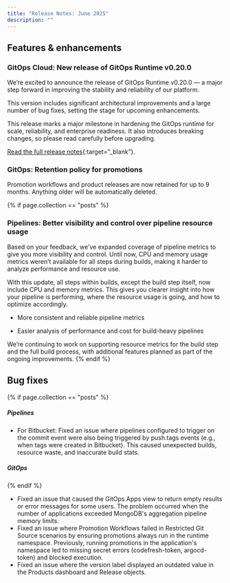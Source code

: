 ```yaml
---
title: "Release Notes: June 2025"
description: ""
---
```

## Features & enhancements

### GitOps Cloud: New release of GitOps Runtime v0.20.0

We’re excited to announce the release of GitOps Runtime v0.20.0 — a major step forward in improving the stability and reliability of our platform.

This version includes significant architectural improvements and a large number of bug fixes, setting the stage for upcoming enhancements. 

This release marks a major milestone in hardening the GitOps runtime for scale, reliability, and enterprise readiness. It also introduces breaking changes, so please read carefully before upgrading.

[Read the full release notes](https://github.com/codefresh-io/gitops-runtime-helm/releases/tag/0.20.0){:target=”\_blank”}.

### GitOps: Retention policy for promotions

Promotion workflows and product releases are now retained for up to 9 months. Anything older will be automatically deleted.

{% if page.collection == "posts" %}
### Pipelines: Better visibility and control over pipeline resource usage

Based on your feedback, we’ve expanded coverage of pipeline metrics to give you more visibility and control. Until now, CPU and memory usage metrics weren’t available for all steps during builds, making it harder to analyze performance and resource use.

With this update, all steps within builds, except the build step itself, now include CPU and memory metrics. This gives you clearer insight into how your pipeline is performing, where the resource usage is going, and how to optimize accordingly.

* More consistent and reliable pipeline metrics

* Easier analysis of performance and cost for build-heavy pipelines

We’re continuing to work on supporting resource metrics for the build step and the full build process, with additional features planned as part of the ongoing improvements.
{% endif %}

## Bug fixes
{% if page.collection == "posts" %}
##### Pipelines
* For Bitbucket: Fixed an issue where pipelines configured to trigger on the commit event were also being triggered by push.tags events (e.g., when tags were created in Bitbucket). This caused unexpected builds, resource waste, and inaccurate build stats.

##### GitOps
{% endif %}
* Fixed an issue that caused the GitOps Apps view to return empty results or error messages for some users. The problem occurred when the number of applications exceeded MongoDB's aggregation pipeline memory limits.
* Fixed an issue where Promotion Workflows failed in Restricted Git Source scenarios by ensuring promotions always run in the runtime namespace. Previously, running promotions in the application's namespace led to missing secret errors (codefresh-token, argocd-token) and blocked execution.
* Fixed an issue where the version label displayed an outdated value in the Products dashboard and Release objects.
